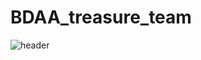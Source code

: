 # BDAA_treasure_team
![header](https://capsule-render.vercel.app/api?type=wave&color=auto&height=300&section=header&text=BDAA_데이터_속_보물_찾기_팀_아자아자_화이팅!!&fontSize=30)
